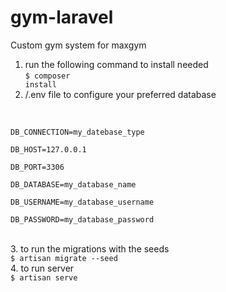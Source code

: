 # gym-laravel
Custom gym system for maxgym<br>
1. run the following command to install needed <br>
<code>$ composer install</code><br>
2. /.env file to configure your preferred database 
<br>
<code>
DB_CONNECTION=my_datebase_type<br>
DB_HOST=127.0.0.1<br>
DB_PORT=3306<br>
DB_DATABASE=my_database_name<br>
DB_USERNAME=my_database_username<br>
DB_PASSWORD=my_database_password<br>
</code><br>
3. to run the migrations with the seeds<br>
<code>$ artisan migrate --seed</code><br>
4. to run server<br>
<code>$ artisan serve </code><br>
